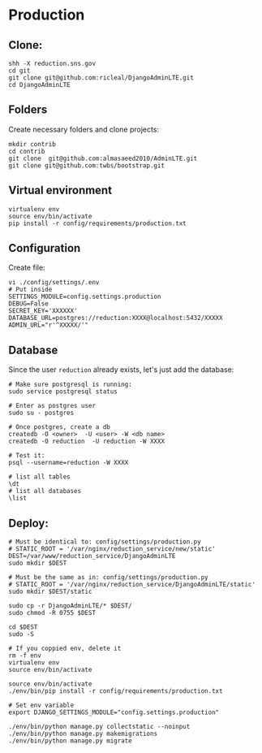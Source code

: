 # Production

## Clone:
```
shh -X reduction.sns.gov
cd git
git clone git@github.com:ricleal/DjangoAdminLTE.git
cd DjangoAdminLTE
```

## Folders

Create necessary folders and clone projects:

```
mkdir contrib
cd contrib
git clone  git@github.com:almasaeed2010/AdminLTE.git
git clone git@github.com:twbs/bootstrap.git
```

## Virtual environment

```
virtualenv env
source env/bin/activate
pip install -r config/requirements/production.txt
```

## Configuration

Create file:
```
vi ./config/settings/.env
# Put inside
SETTINGS_MODULE=config.settings.production
DEBUG=False
SECRET_KEY='XXXXXX'
DATABASE_URL=postgres://reduction:XXXX@localhost:5432/XXXXX
ADMIN_URL="r'^XXXXX/'"
```

## Database

Since the user ```reduction``` already exists, let's just add the database:

```
# Make sure postgresql is running:
sudo service postgresql status

# Enter as postgres user
sudo su - postgres

# Once postgres, create a db
createdb -O <owner>  -U <user> -W <db name>
createdb -O reduction  -U reduction -W XXXX

# Test it:
psql --username=reduction -W XXXX

# list all tables
\dt
# list all databases
\list

```

## Deploy:

```
# Must be identical to: config/settings/production.py
# STATIC_ROOT = '/var/nginx/reduction_service/new/static'
DEST=/var/www/reduction_service/DjangoAdminLTE
sudo mkdir $DEST

# Must be the same as in: config/settings/production.py
# STATIC_ROOT = '/var/nginx/reduction_service/DjangoAdminLTE/static'
sudo mkdir $DEST/static

sudo cp -r DjangoAdminLTE/* $DEST/
sudo chmod -R 0755 $DEST

cd $DEST
sudo -S

# If you coppied env, delete it
rm -f env
virtualenv env
source env/bin/activate

source env/bin/activate
./env/bin/pip install -r config/requirements/production.txt

# Set env variable
export DJANGO_SETTINGS_MODULE="config.settings.production"

./env/bin/python manage.py collectstatic --noinput
./env/bin/python manage.py makemigrations
./env/bin/python manage.py migrate

```
